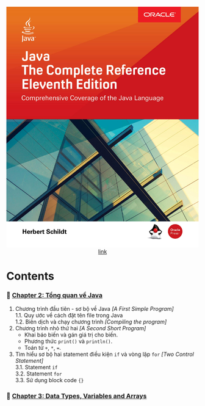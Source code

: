 <div align="center">

  ![](./images/book_cover.jpg)
  [link](https://github.com/cuongpiger/documents/blob/master/Java/Java%20The%20Complete%20Reference%2C%20Eleventh%20Edition%20by%20Herbert%20Schildt.pdf)

</div>

# Contents

### 💠 [Chapter 2: Tổng quan về Java](./Chapter%202.%20An%20Overview%20of%20Java) 
1. Chương trình đầu tiên - sơ bộ về Java _[A First Simple Program]_<br>
  1.1. Quy ước về cách đặt tên file trong Java<br>
  1.2. Biên dịch và chạy chương trình _[Compiling the program]_<br>
2. Chương trình nhỏ thứ hai _[A Second Short Program]_<br>
   * Khai báo biến và gán giá trị cho biến.
   * Phương thức `print()` và `println()`.
   * Toán tử `+`, `*`, `=`. 
3. Tìm hiểu sơ bộ hai statement điều kiện `if` và vòng lặp `for` _[Two Control Statement]_<br>
  3.1. Statement `if`<br>
  3.2. Statement `for`<br>
  3.3. Sử dụng block code `{}`<br>
### 💠 [Chapter 3: Data Types, Variables and Arrays](./Chapter%203.%20Data%20Types,%20Variables%20and%20Arrays) 